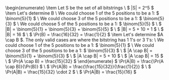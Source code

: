 \begin{enumerate}
\item Let S be the set of all bitstrings \\
$ |S| = 2^5 $
	\item Let's determine B \\
	      We could choose 1 of the 5 positions to be a 1: $ \binom{5}{1} $ \\
	      We could choose 3 of the 5 positions to be a 1: $ \binom{5}{3} $ \\
	      We could choose 5 of the 5 positions to be a 1: $ \binom{5}{5} $ \\
	      $ |B| = \binom{5}{1} + \binom{5}{3} + \binom{5}{5} $ \\
	      $ |B| = 5 + 10 + 1 $ \\
	      $ |B| = 16 $ \\
	      $ \Pr(B) = \frac{16}{32} = \frac{1}{2} $
	\item Let's determine $A \cap B $. The only valid cases are where the bitstring has 1 1's or 3 1's: \\
	      We could choose 1 of the 5 positions to be a 1: $ \binom{5}{1} $ \\
	      We could choose 3 of the 5 positions to be a 1: $ \binom{5}{3} $ \\
	      $ |A \cap B| = \binom{5}{1} + \binom{5}{3} $ \\
	      $ |A \cap B| = 5 + 10 $ \\
	      $ |A \cap B| = 15 $ \\
	      $ \Pr(A \cap B) = \frac{15}{32} $
\end{enumerate}
$ \Pr(A|B) = \frac{\Pr(A \cap B)}{\Pr(B)} $ \\
$ \Pr(A|B) = \frac{\frac{15}{32}}{\frac{1}{2}} $ \\
$ \Pr(A|B) = \frac{15}{32} \cdot 2 $ \\
$ \Pr(A|B) = \frac{15}{16} $
